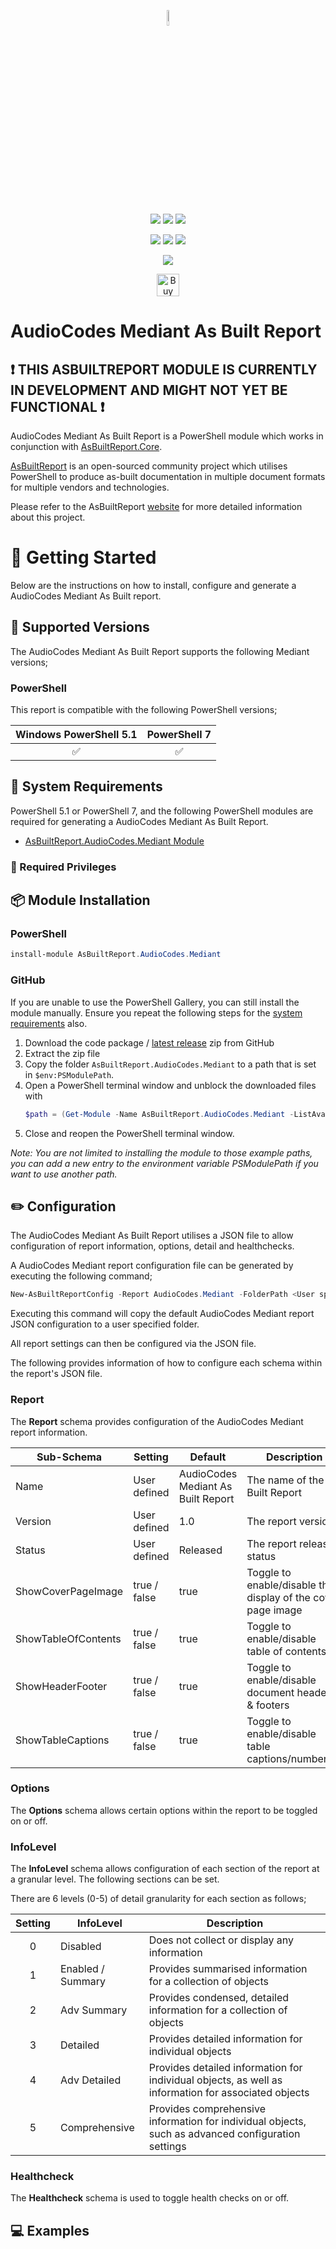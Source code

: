 <!-- ********** DO NOT EDIT THESE LINKS ********** -->
<p align="center">
    <a href="https://www.asbuiltreport.com/" alt="AsBuiltReport"></a>
            <img src='https://raw.githubusercontent.com/AsBuiltReport/AsBuiltReport/master/AsBuiltReport.png' width="8%" height="8%" /></a>
</p>
<p align="center">
    <a href="https://www.powershellgallery.com/packages/AsBuiltReport.AudioCodes.Mediant/" alt="PowerShell Gallery Version">
        <img src="https://img.shields.io/powershellgallery/v/AsBuiltReport.AudioCodes.Mediant.svg" /></a>
    <a href="https://www.powershellgallery.com/packages/AsBuiltReport.AudioCodes.Mediant/" alt="PS Gallery Downloads">
        <img src="https://img.shields.io/powershellgallery/dt/AsBuiltReport.AudioCodes.Mediant.svg" /></a>
    <a href="https://www.powershellgallery.com/packages/AsBuiltReport.AudioCodes.Mediant/" alt="PS Platform">
        <img src="https://img.shields.io/powershellgallery/p/AsBuiltReport.AudioCodes.Mediant.svg" /></a>
</p>
<p align="center">
    <a href="https://github.com/AsBuiltReport/AsBuiltReport.AudioCodes.Mediant/graphs/commit-activity" alt="GitHub Last Commit">
        <img src="https://img.shields.io/github/last-commit/AsBuiltReport/AsBuiltReport.AudioCodes.Mediant/master.svg" /></a>
    <a href="https://raw.githubusercontent.com/AsBuiltReport/AsBuiltReport.AudioCodes.Mediant/master/LICENSE" alt="GitHub License">
        <img src="https://img.shields.io/github/license/AsBuiltReport/AsBuiltReport.AudioCodes.Mediant.svg" /></a>
    <a href="https://github.com/AsBuiltReport/AsBuiltReport.AudioCodes.Mediant/graphs/contributors" alt="GitHub Contributors">
        <img src="https://img.shields.io/github/contributors/AsBuiltReport/AsBuiltReport.AudioCodes.Mediant.svg"/></a>
</p>
<p align="center">
    <a href="https://twitter.com/AsBuiltReport" alt="Twitter">
            <img src="https://img.shields.io/twitter/follow/AsBuiltReport.svg?style=social"/></a>
</p>

<p align="center">
    <a href='https://ko-fi.com/B0B7DDGZ7' target='_blank'><img height='36' style='border:0px;height:36px;' src='https://cdn.ko-fi.com/cdn/kofi1.png?v=3' border='0' alt='Buy Me a Coffee at ko-fi.com' /></a>
</p>
<!-- ********** DO NOT EDIT THESE LINKS ********** -->

# AudioCodes Mediant As Built Report

<!-- ********** REMOVE THIS MESSAGE WHEN THE MODULE IS FUNCTIONAL ********** -->
## :exclamation: THIS ASBUILTREPORT MODULE IS CURRENTLY IN DEVELOPMENT AND MIGHT NOT YET BE FUNCTIONAL ❗

AudioCodes Mediant As Built Report is a PowerShell module which works in conjunction with [AsBuiltReport.Core](https://github.com/AsBuiltReport/AsBuiltReport.Core).

[AsBuiltReport](https://github.com/AsBuiltReport/AsBuiltReport) is an open-sourced community project which utilises PowerShell to produce as-built documentation in multiple document formats for multiple vendors and technologies.

Please refer to the AsBuiltReport [website](https://www.asbuiltreport.com) for more detailed information about this project.

# :beginner: Getting Started
Below are the instructions on how to install, configure and generate a AudioCodes Mediant As Built report.

## :floppy_disk: Supported Versions
<!-- ********** Update supported Mediant versions ********** -->
The AudioCodes Mediant As Built Report supports the following Mediant versions;

### PowerShell
This report is compatible with the following PowerShell versions;

<!-- ********** Update supported PowerShell versions ********** -->
| Windows PowerShell 5.1 |     PowerShell 7    |
|:----------------------:|:--------------------:|
|   :white_check_mark:   | :white_check_mark: |
## :wrench: System Requirements
<!-- ********** Update system requirements ********** -->
PowerShell 5.1 or PowerShell 7, and the following PowerShell modules are required for generating a AudioCodes Mediant As Built Report.

- [AsBuiltReport.AudioCodes.Mediant Module](https://www.powershellgallery.com/packages/AsBuiltReport.AudioCodes.Mediant/)

### :closed_lock_with_key: Required Privileges
<!-- ********** Define required privileges ********** -->
<!-- ********** Try to follow best practices to define least privileges ********** -->

## :package: Module Installation

### PowerShell
<!-- ********** Add installation for any additional PowerShell module(s) ********** -->
```powershell
install-module AsBuiltReport.AudioCodes.Mediant
```

### GitHub
If you are unable to use the PowerShell Gallery, you can still install the module manually. Ensure you repeat the following steps for the [system requirements](https://github.com/AsBuiltReport/AsBuiltReport.AudioCodes.Mediant#wrench-system-requirements) also.

1. Download the code package / [latest release](https://github.com/AsBuiltReport/AsBuiltReport.AudioCodes.Mediant/releases/latest) zip from GitHub
2. Extract the zip file
3. Copy the folder `AsBuiltReport.AudioCodes.Mediant` to a path that is set in `$env:PSModulePath`.
4. Open a PowerShell terminal window and unblock the downloaded files with
    ```powershell
    $path = (Get-Module -Name AsBuiltReport.AudioCodes.Mediant -ListAvailable).ModuleBase; Unblock-File -Path $path\*.psd1; Unblock-File -Path $path\Src\Public\*.ps1; Unblock-File -Path $path\Src\Private\*.ps1
    ```
5. Close and reopen the PowerShell terminal window.

_Note: You are not limited to installing the module to those example paths, you can add a new entry to the environment variable PSModulePath if you want to use another path._

## :pencil2: Configuration

The AudioCodes Mediant As Built Report utilises a JSON file to allow configuration of report information, options, detail and healthchecks.

A AudioCodes Mediant report configuration file can be generated by executing the following command;
```powershell
New-AsBuiltReportConfig -Report AudioCodes.Mediant -FolderPath <User specified folder> -Filename <Optional>
```

Executing this command will copy the default AudioCodes Mediant report JSON configuration to a user specified folder.

All report settings can then be configured via the JSON file.

The following provides information of how to configure each schema within the report's JSON file.

<!-- ********** DO NOT CHANGE THE REPORT SCHEMA SETTINGS ********** -->
### Report
The **Report** schema provides configuration of the AudioCodes Mediant report information.

| Sub-Schema          | Setting      | Default                        | Description                                                  |
|---------------------|--------------|--------------------------------|--------------------------------------------------------------|
| Name                | User defined | AudioCodes Mediant As Built Report | The name of the As Built Report                              |
| Version             | User defined | 1.0                            | The report version                                           |
| Status              | User defined | Released                       | The report release status                                    |
| ShowCoverPageImage  | true / false | true                           | Toggle to enable/disable the display of the cover page image |
| ShowTableOfContents | true / false | true                           | Toggle to enable/disable table of contents                   |
| ShowHeaderFooter    | true / false | true                           | Toggle to enable/disable document headers & footers          |
| ShowTableCaptions   | true / false | true                           | Toggle to enable/disable table captions/numbering            |

### Options
The **Options** schema allows certain options within the report to be toggled on or off.

<!-- ********** Add/Remove the number of InfoLevels as required ********** -->
### InfoLevel
The **InfoLevel** schema allows configuration of each section of the report at a granular level. The following sections can be set.

There are 6 levels (0-5) of detail granularity for each section as follows;

| Setting | InfoLevel         | Description                                                                                                                                |
|:-------:|-------------------|--------------------------------------------------------------------------------------------------------------------------------------------|
|    0    | Disabled          | Does not collect or display any information                                                                                                |
|    1    | Enabled / Summary | Provides summarised information for a collection of objects                                                                                |
|    2    | Adv Summary       | Provides condensed, detailed information for a collection of objects                                                                       |
|    3    | Detailed          | Provides detailed information for individual objects                                                                                       |
|    4    | Adv Detailed      | Provides detailed information for individual objects, as well as information for associated objects                                        |
|    5    | Comprehensive     | Provides comprehensive information for individual objects, such as advanced configuration settings                                         |

### Healthcheck
The **Healthcheck** schema is used to toggle health checks on or off.

## :computer: Examples
<!-- ********** Add some examples. Use other AsBuiltReport modules as a guide. ********** -->
